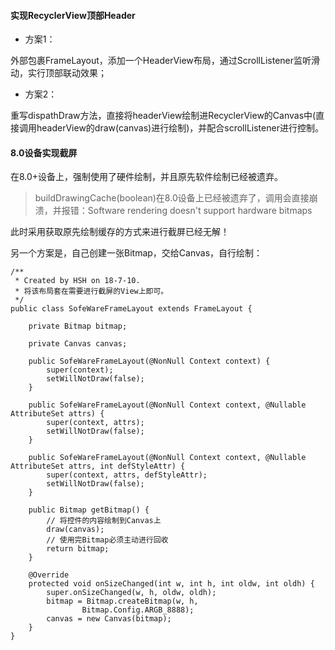 #### 实现RecyclerView顶部Header

* 方案1：

外部包裹FrameLayout，添加一个HeaderView布局，通过ScrollListener监听滑动，实行顶部联动效果；

* 方案2：

重写dispathDraw方法，直接将headerView绘制进RecyclerView的Canvas中\(直接调用headerView的draw\(canvas\)进行绘制\)，并配合scrollListener进行控制。

#### 8.0设备实现截屏

在8.0+设备上，强制使用了硬件绘制，并且原先软件绘制已经被遗弃。

> buildDrawingCache\(boolean\)在8.0设备上已经被遗弃了，调用会直接崩溃，并报错：Software rendering doesn't support hardware bitmaps

此时采用获取原先绘制缓存的方式来进行截屏已经无解！

另一个方案是，自己创建一张Bitmap，交给Canvas，自行绘制：

```
/**
 * Created by HSH on 18-7-10.
 * 将该布局套在需要进行截屏的View上即可。
 */
public class SofeWareFrameLayout extends FrameLayout {

    private Bitmap bitmap;

    private Canvas canvas;

    public SofeWareFrameLayout(@NonNull Context context) {
        super(context);
        setWillNotDraw(false);
    }

    public SofeWareFrameLayout(@NonNull Context context, @Nullable AttributeSet attrs) {
        super(context, attrs);
        setWillNotDraw(false);
    }

    public SofeWareFrameLayout(@NonNull Context context, @Nullable AttributeSet attrs, int defStyleAttr) {
        super(context, attrs, defStyleAttr);
        setWillNotDraw(false);
    }

    public Bitmap getBitmap() {
        // 将控件的内容绘制到Canvas上
        draw(canvas);
        // 使用完Bitmap必须主动进行回收
        return bitmap;
    }

    @Override
    protected void onSizeChanged(int w, int h, int oldw, int oldh) {
        super.onSizeChanged(w, h, oldw, oldh);
        bitmap = Bitmap.createBitmap(w, h,
                Bitmap.Config.ARGB_8888);
        canvas = new Canvas(bitmap);
    }
}
```



